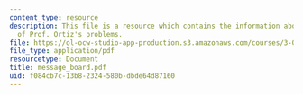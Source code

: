 ```yaml
---
content_type: resource
description: This file is a resource which contains the information about the answers
  of Prof. Ortiz's problems.
file: https://ol-ocw-studio-app-production.s3.amazonaws.com/courses/3-052-nanomechanics-of-materials-and-biomaterials-spring-2007/f084cb7c13b82324580bdbde64d87160_message_board.pdf
file_type: application/pdf
resourcetype: Document
title: message_board.pdf
uid: f084cb7c-13b8-2324-580b-dbde64d87160
---
```

